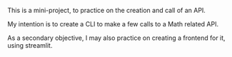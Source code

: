 This is a mini-project, to practice on the creation and call of an API.

My intention is to create a CLI to make a few calls to a Math related API.

As a secondary objective, I may also practice on creating a frontend for it, using streamlit.
